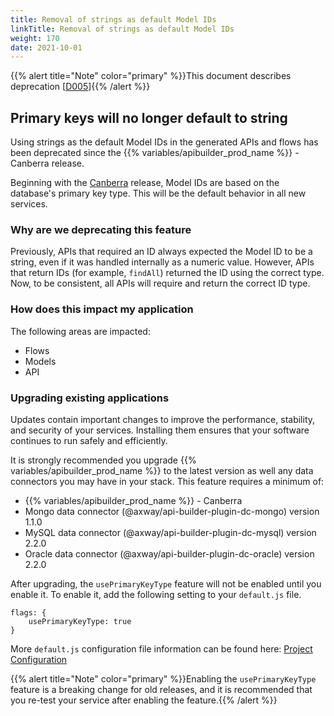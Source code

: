```yaml
---
title: Removal of strings as default Model IDs
linkTitle: Removal of strings as default Model IDs
weight: 170
date: 2021-10-01
---
```


{{% alert title="Note" color="primary" %}}This document describes deprecation \[[D005](/docs/deprecations/#D005)\]{{% /alert %}}

## Primary keys will no longer default to string

Using strings as the default Model IDs in the generated APIs and flows has been deprecated since the {{% variables/apibuilder_prod_name %}} - Canberra release.

Beginning with the [Canberra](/docs/release_notes/standalone_-_17_august_2018/) release, Model IDs are based on the database's primary key type. This will be the default behavior in all new services.

### Why are we deprecating this feature

Previously, APIs that required an ID always expected the Model ID to be a string, even if it was handled internally as a numeric value. However, APIs that return IDs (for example, `findAll`) returned the ID using the correct type. Now, to be consistent, all APIs will require and return the correct ID type.

### How does this impact my application

The following areas are impacted:

* Flows
* Models
* API

### Upgrading existing applications

Updates contain important changes to improve the performance, stability, and security of your services. Installing them ensures that your software continues to run safely and efficiently.

It is strongly recommended you upgrade {{% variables/apibuilder_prod_name %}} to the latest version as well any data connectors you may have in your stack. This feature requires a minimum of:

* {{% variables/apibuilder_prod_name %}} - Canberra
* Mongo data connector (@axway/api-builder-plugin-dc-mongo) version 1.1.0
* MySQL data connector (@axway/api-builder-plugin-dc-mysql) version 2.2.0
* Oracle data connector (@axway/api-builder-plugin-dc-oracle) version 2.2.0

After upgrading, the `usePrimaryKeyType` feature will not be enabled until you enable it. To enable it, add the following setting to your `default.js` file.

```
flags: {
    usePrimaryKeyType: true
}
```

More `default.js` configuration file information can be found here: [Project Configuration](/docs/developer_guide/project/configuration/project_configuration/#flags)

{{% alert title="Note" color="primary" %}}Enabling the `usePrimaryKeyType` feature is a breaking change for old releases, and it is recommended that you re-test your service after enabling the feature.{{% /alert %}}
